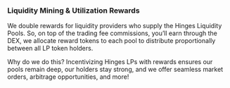 ### Liquidity Mining & Utilization Rewards

We double rewards for liquidity providers who supply the Hinges Liquidity Pools. So, on top of the trading fee commissions, you’ll earn through the DEX, we allocate reward tokens to each pool to distribute proportionally between all LP token holders.

Why do we do this? Incentivizing Hinges LPs with rewards ensures our pools remain deep, our holders stay strong, and we offer seamless market orders, arbitrage opportunities, and more!
